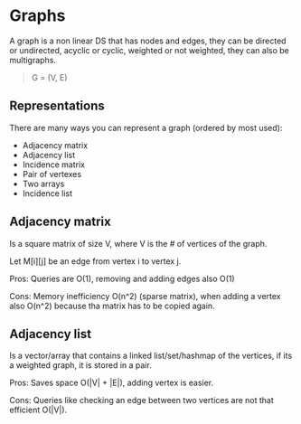 # Graphs

A graph is a non linear DS that has nodes and edges, they can be directed or undirected, acyclic or cyclic, weighted or not weighted, they can also be multigraphs.

> G = (V, E)

## Representations

There are many ways you can represent a graph (ordered by most used):

* Adjacency matrix
* Adjacency list
* Incidence matrix
* Pair of vertexes
* Two arrays
* Incidence list

## Adjacency matrix

Is a square matrix of size V, where V is the # of vertices of the graph.

Let M[i][j] be an edge from vertex i to vertex j.

Pros: Queries are O(1), removing and adding edges also O(1)

Cons: Memory inefficiency O(n^2) (sparse matrix), when adding a vertex also O(n^2) because tha matrix has to be copied again.

## Adjacency list

Is a vector/array that contains a linked list/set/hashmap of the vertices, if its a weighted graph, it is stored in a pair.

Pros: Saves space O(|V| + |E|), adding vertex is easier.

Cons: Queries like checking an edge between two vertices are not that efficient O(|V|).






